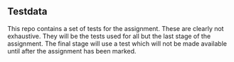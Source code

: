 ## Testdata 

This repo contains a set of tests for the assignment.  These are clearly not exhaustive. They will be the tests used for all but the last stage of the assignment.   The final stage will use a test which will not be made available until after the assignment has been marked. 
